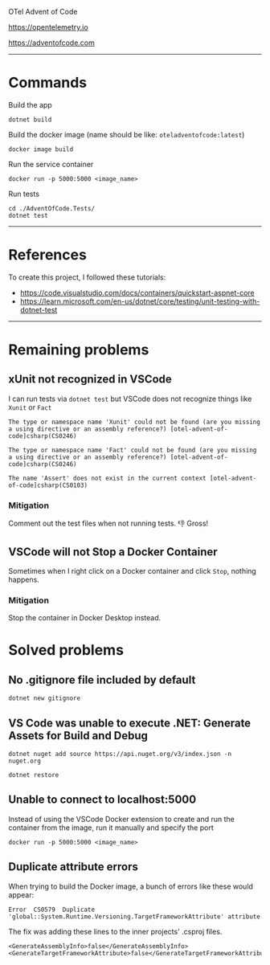 OTel Advent of Code

https://opentelemetry.io

https://adventofcode.com

---
# Commands

Build the app
```
dotnet build
```

Build the docker image (name should be like: `oteladventofcode:latest`)
```
docker image build
```

Run the service container
```
docker run -p 5000:5000 <image_name>
```

Run tests
```
cd ./AdventOfCode.Tests/
dotnet test
```

---
# References

To create this project, I followed these tutorials: 
* https://code.visualstudio.com/docs/containers/quickstart-aspnet-core
* https://learn.microsoft.com/en-us/dotnet/core/testing/unit-testing-with-dotnet-test

---
# Remaining problems

## xUnit not recognized in VSCode
I can run tests via `dotnet test` but VSCode does not recognize things like `Xunit` or `Fact`
```
The type or namespace name 'Xunit' could not be found (are you missing a using directive or an assembly reference?) [otel-advent-of-code]csharp(CS0246)

The type or namespace name 'Fact' could not be found (are you missing a using directive or an assembly reference?) [otel-advent-of-code]csharp(CS0246)

The name 'Assert' does not exist in the current context [otel-advent-of-code]csharp(CS0103)
```

### Mitigation
Comment out the test files when not running tests. 👎 Gross!

## VSCode will not Stop a Docker Container
Sometimes when I right click on a Docker container and click `Stop`, nothing happens.

### Mitigation
Stop the container in Docker Desktop instead.

# Solved problems

## No .gitignore file included by default
`dotnet new gitignore`

## VS Code was unable to execute **.NET: Generate Assets for Build and Debug**

```
dotnet nuget add source https://api.nuget.org/v3/index.json -n nuget.org

dotnet restore
```

## Unable to connect to localhost:5000
Instead of using the VSCode Docker extension to create and run the container from the image, run it manually and specify the port

```
docker run -p 5000:5000 <image_name>
```

## Duplicate attribute errors
When trying to build the Docker image, a bunch of errors like these would appear:
```
Error  CS0579  Duplicate 'global::System.Runtime.Versioning.TargetFrameworkAttribute' attribute
```
The fix was adding these lines to the inner projects' .csproj files.
```
<GenerateAssemblyInfo>false</GenerateAssemblyInfo>
<GenerateTargetFrameworkAttribute>false</GenerateTargetFrameworkAttribute> 
```
